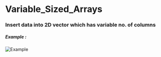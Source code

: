 # Variable_Sized_Arrays
### Insert data into 2D vector which has variable no. of columns
##### Example :
![Example](https://s3.amazonaws.com/hr-challenge-images/14507/1476906485-2c93045320-variable-length-arrays.png)
